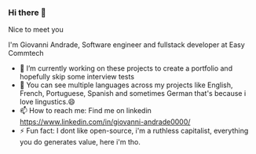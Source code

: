 ### Hi there 👋

Nice to meet you

I'm Giovanni Andrade, Software engineer and fullstack developer at Easy Commtech

- 🔭 I’m currently working on these projects to create a portfolio and hopefully skip some interview tests
- 💬 You can see multiple languages across my projects like English, French, Portuguese, Spanish and sometimes German that's because i love lingustics.😄
- 📫 How to reach me: Find me on linkedin https://www.linkedin.com/in/giovanni-andrade0000/
- ⚡ Fun fact: I dont like open-source, i'm a ruthless capitalist, everything you do generates value, here i'm tho.

<!--
**alumniGiovanni/alumniGiovanni** is a ✨ _special_ ✨ repository because its `README.md` (this file) appears on your GitHub profile.

Here are some ideas to get you started:

- 🔭 I’m currently working on ...
- 🌱 I’m currently learning ...
- 👯 I’m looking to collaborate on ...
- 🤔 I’m looking for help with ...
- 💬 Ask me about ...
- 📫 How to reach me: ...
- 😄 Pronouns: ...
- ⚡ Fun fact: ...
-->
